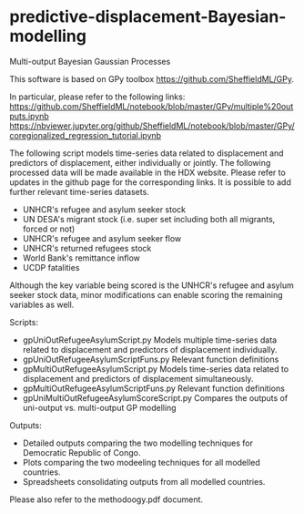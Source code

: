 # predictive-displacement-Bayesian-modelling
Multi-output Bayesian Gaussian Processes

This software is based on GPy toolbox https://github.com/SheffieldML/GPy.

In particular, please refer to the following links:
https://github.com/SheffieldML/notebook/blob/master/GPy/multiple%20outputs.ipynb
https://nbviewer.jupyter.org/github/SheffieldML/notebook/blob/master/GPy/coregionalized_regression_tutorial.ipynb

The following script models time-series data related to displacement and predictors of displacement, either individually or jointly. The following processed data will be made available in the HDX website. Please refer to updates in the github page for the corresponding links. It is possible to add further relevant time-series datasets.
- UNHCR's refugee and asylum seeker stock
- UN DESA's migrant stock (i.e. super set including both all migrants, forced or not)
- UNHCR's refugee and asylum seeker flow
- UNHCR's returned refugees stock
- World Bank's remittance inflow
- UCDP fatalities

Although the key variable being scored is the UNHCR's refugee and asylum seeker stock data, minor modifications can enable scoring the remaining variables as well.

Scripts:
- gpUniOutRefugeeAsylumScript.py
Models multiple time-series data related to displacement and predictors of displacement individually.
- gpUniOutRefugeeAsylumScriptFuns.py
Relevant function definitions
- gpMultiOutRefugeeAsylumScript.py
Models time-series data related to displacement and predictors of displacement simultaneously.
- gpMultiOutRefugeeAsylumScriptFuns.py
Relevant function definitions
- gpUniMultiOutRefugeeAsylumScoreScript.py
Compares the outputs of uni-output vs. multi-output GP modelling

Outputs:
- Detailed outputs comparing the two modelling techniques for Democratic Republic of Congo.
- Plots comparing the two modeeling techniques for all modelled countries.
- Spreadsheets consolidating outputs from all modelled countries.

Please also refer to the methodoogy.pdf document.
